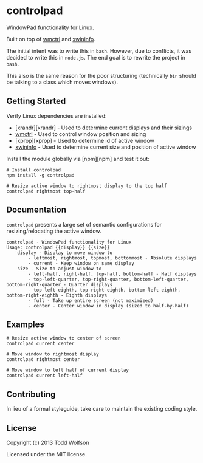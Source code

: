 # controlpad

WindowPad functionality for Linux.

Built on top of [wmctrl][wmctrl] and [xwininfo][xwininfo].

[wmctrl]: http://tomas.styblo.name/wmctrl/
[xwininfo]: http://www.xfree86.org/4.2.0/xwininfo.1.html

The initial intent was to write this in `bash`. However, due to conflicts, it was decided to write this in `node.js`. The end goal is to rewrite the project in `bash`.

This also is the same reason for the poor structuring (technically `bin` should be talking to a class which moves windows).

## Getting Started

Verify Linux dependencies are installed:

- [xrandr][xrandr] - Used to determine current displays and their sizings
- [wmctrl][wmctrl] - Used to control window position and sizing
- [xprop][xprop] - Used to determine id of active window
- [xwininfo][xwininfo] - Used to determine current size and position of active window

Install the module globally via [npm][npm] and test it out:
```
# Install controlpad
npm install -g controlpad

# Resize active window to rightmost display to the top half
controlpad rightmost top-half
```

## Documentation
`controlpad` presents a large set of semantic configurations for resizing/relocating the active window.

```shell
controlpad - WindowPad functionality for Linux
Usage: controlpad {{display}} {{size}}
    display - Display to move window to
        - leftmost, rightmost, topmost, bottommost - Absolute displays
        - current - Keep window on same display
    size - Size to adjust window to
        - left-half, right-half, top-half, bottom-half - Half displays
        - top-left-quarter, top-right-quarter, bottom-left-quarter, bottom-right-quarter - Quarter displays
        - top-left-eighth, top-right-eighth, bottom-left-eighth, bottom-right-eighth - Eighth displays
        - full - Take up entire screen (not maximized)
        - center - Center window in display (sized to half-by-half)
```

## Examples
```shell
# Resize active window to center of screen
controlpad current center

# Move window to rightmost display
controlpad rightmost center

# Move window to left half of current display
controlpad current left-half
```

## Contributing
In lieu of a formal styleguide, take care to maintain the existing coding style.

## License
Copyright (c) 2013 Todd Wolfson

Licensed under the MIT license.
